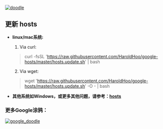 [![doodle]][doodle_history]

[doodle]: https://www.google.com/logos/doodles/2017/dragon-boat-festival-2017-5927398569672704-2xa.gif "2017 年端午节"
[doodle_history]: https://www.google.com.hk/search?q=2017+%E5%B9%B4%E7%AB%AF%E5%8D%88%E8%8A%82

## 更新 hosts

* **linux/mac系统:**
   1. Via curl: 
   > curl -fsSL 'https://raw.githubusercontent.com/HaroldHoo/google-hosts/master/hosts.update.sh' | bash

   2. Via wget:
   > wget 'https://raw.githubusercontent.com/HaroldHoo/google-hosts/master/hosts.update.sh' -O - | bash


* **其他系统如Windows，或更多其他问题，请参考：[hosts](https://github.com/racaljk/hosts)**

### 更多Google涂鸦：
[![google_doodle]][g_d_url]

[google_doodle]: https://lh3.googleusercontent.com/2oJu2JCjtXSjlOwJKTXHCNezRt-KzYea2w1pd8FSe22IlDzZm_UuQKNtvABcVdfVDnhxyb9VKfsO3zEGQFkJx45Mu7bVszFI2v7B-Zk=s350 "Google 涂鸦"
[g_d_url]: https://www.google.com/doodles/googles-new-logo
